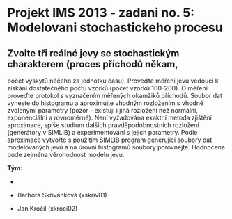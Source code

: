 # Projekt IMS 2013 - zadani no. 5: Modelovani stochastickeho procesu


## Zvolte tři reálné jevy se stochastickým charakterem (proces příchodů někam, 
počet výskytů něčeho za jednotku času). Proveďte měření jevu vedoucí k získání 
dostatečného počtu vzorků (počet vzorků 100-200). O měření proveďte protokol 
s vyznačením měřených okamžiků příchodů. Soubor dat vyneste do histogramu 
a aproximujte vhodným rozložením s vhodně zvolenými parametry (pozor - 
existují i jiná rozložení než normální, exponenciální a rovnoměrné). Není 
vyžadována exaktní metoda zjištění aproximace, spíše studium dalších 
pravděpodobnostních rozložení (generátory v SIMLIB) a experimentování s 
jejich parametry. Podle aproximace vytvořte s použitím SIMLIB program 
generující soubory dat modelovaných jevů a na úrovni histogramů soubory 
porovnejte. Hodnocena bude zejména věrohodnost modelu jevu.

 

 __Tým:__

+

 * Barbora Skřivánková (xskriv01)

 * Jan Kročil (xkroci02)

 
